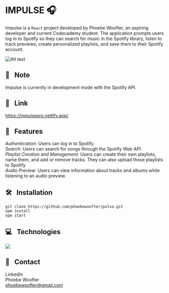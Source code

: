# IMPULSE 🎧

Impulse is a `React` project developed by Phoebe Woofter, an aspiring developer and current Codecademy student. The application prompts users log in to Spotify so they can search for music in the Spotify library, listen to track previews, create personalized playlists, and save them to their Spotify account.


![Alt text](./impulse.jpeg)


## 📝 &nbsp; Note
Impulse is currently in development mode with the Spotify API. 





## 🔗 &nbsp; Link
https://impulsepro.netlify.app/




## 🎤 &nbsp; Features
*Authentication:* Users can log in to Spotify.\
*Search:* Users can search for songs through the Spotify Web API.\
*Playlist Creation and Management:* Users can create their own playlists, name them, and add or remove tracks. They can also upload those playlists to Spotify.\
*Audio Preview:* Users can view information about tracks and albums while listening to an audio preview.



## 🛠️ &nbsp; Installation
```git clone https://github.com/phoebewoofter/pulse.git```\
```npm install```\
```npm start```




## 💻 &nbsp; Technologies
<img style="text-align: right;" src="https://skillicons.dev/icons?i=html,css,js,react,vscode,git,github&perline=7">




## 👤 &nbsp; Contact
LinkedIn\
Phoebe Woofter\
phoebewoofter@gmail.com
